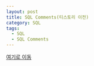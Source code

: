 ```yaml
---
layout: post
title: SQL Comments(티스토리 이전)
category: SQL
tags:
  - SQL
  - SQL Comments
---
```




[여기로 이동](https://lifetutorial.tistory.com/44)

